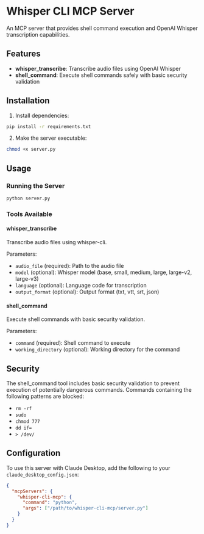 # Whisper CLI MCP Server

An MCP server that provides shell command execution and OpenAI Whisper transcription capabilities.

## Features

- **whisper_transcribe**: Transcribe audio files using OpenAI Whisper
- **shell_command**: Execute shell commands safely with basic security validation

## Installation

1. Install dependencies:
```bash
pip install -r requirements.txt
```

2. Make the server executable:
```bash
chmod +x server.py
```

## Usage

### Running the Server

```bash
python server.py
```

### Tools Available

#### whisper_transcribe
Transcribe audio files using whisper-cli.

Parameters:
- `audio_file` (required): Path to the audio file
- `model` (optional): Whisper model (base, small, medium, large, large-v2, large-v3)
- `language` (optional): Language code for transcription
- `output_format` (optional): Output format (txt, vtt, srt, json)

#### shell_command
Execute shell commands with basic security validation.

Parameters:
- `command` (required): Shell command to execute
- `working_directory` (optional): Working directory for the command

## Security

The shell_command tool includes basic security validation to prevent execution of potentially dangerous commands. Commands containing the following patterns are blocked:
- `rm -rf`
- `sudo`
- `chmod 777`
- `dd if=`
- `> /dev/`

## Configuration

To use this server with Claude Desktop, add the following to your `claude_desktop_config.json`:

```json
{
  "mcpServers": {
    "whisper-cli-mcp": {
      "command": "python",
      "args": ["/path/to/whisper-cli-mcp/server.py"]
    }
  }
}
```
